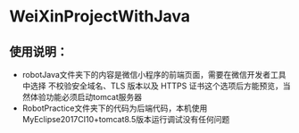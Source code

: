 # WeiXinProjectWithJava
## 使用说明：
- robotJava文件夹下的内容是微信小程序的前端页面，需要在微信开发者工具中选择
不校验安全域名、TLS 版本以及 HTTPS 证书这个选项后方能预览，当然体验功能必须启动tomcat服务器
- RobotPractice文件夹下的代码为后端代码，本机使用MyEclipse2017CI10+tomcat8.5版本运行调试没有任何问题
